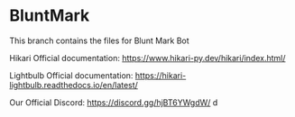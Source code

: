 # BluntMark
This branch contains the files for Blunt Mark Bot

Hikari Official documentation: https://www.hikari-py.dev/hikari/index.html/

Lightbulb Official documentation: https://hikari-lightbulb.readthedocs.io/en/latest/

Our Official Discord: https://discord.gg/hjBT6YWgdW/
d
